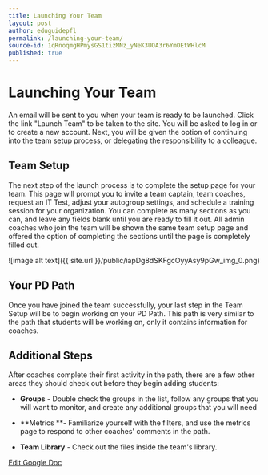 ```yaml
---
title: Launching Your Team
layout: post
author: eduguidepfl
permalink: /launching-your-team/
source-id: 1qRnoqmgHPmysGS1tizMNz_yNeK3UOA3r6YmOEtWHlcM
published: true
---
```

# Launching Your Team

An email will be sent to you when your team is ready to be launched. Click the link "Launch Team" to be taken to the site. You will be asked to log in or to create a new account. Next, you will be given the option of continuing into the team setup process, or delegating the responsibility to a colleague.

## Team Setup

The next step of the launch process is to complete the setup page for your team. This page will prompt you to invite a team captain, team coaches, request an IT Test, adjust your autogroup settings, and schedule a training session for your organization. You can complete as many sections as you can, and leave any fields blank until you are ready to fill it out. All admin coaches who join the team will be shown the same team setup page and offered the option of completing the sections until the page is completely filled out.

![image alt text]({{ site.url }}/public/iapDg8dSKFgcOyyAsy9pGw_img_0.png)

## Your PD Path

Once you have joined the team successfully, your last step in the Team Setup will be to begin working on your PD Path. This path is very similar to the path that students will be working on, only it contains information for coaches.

## Additional Steps

After coaches complete their first activity in the path, there are a few other areas they should check out before they begin adding students:

* **Groups** - Double check the groups in the list, follow any groups that you will want to monitor, and create any additional groups that you will need

* **Metrics **- Familiarize yourself with the filters, and use the metrics page to respond to other coaches' comments in the path.

* **Team Library** - Check out the files inside the team's library.

[Edit Google Doc](https://docs.google.com/document/d/1qRnoqmgHPmysGS1tizMNz_yNeK3UOA3r6YmOEtWHlcM/edit?usp=sharing)

